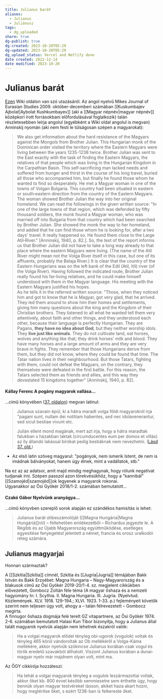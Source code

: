 ```yaml
---
title: Julianus barát
aliases:
  - Julianus
  - Juliánusz
tags:
  - dg_uploaded
share: true
dg-publish: true
dg-created: 2023-10-20T05:29
dg-updated: 2023-10-20T05:29
dg_upload_status: Vercel and Netlify done
date created: 2022-12-14
date modified: 2023-10-20
---
```


# Julianus barát

[Ezen](https://hu.wikipedia.org/wiki/Julianus_bar%C3%A1t) Wiki oldalon van szó utazásáról. Az angol nyelvű Mikes Journal of Eurasian Studies 2009. október-decemberi számában [[Kuskumbajev Ajbolat\|Aybolat Kushkumbayev]] (aki a [[Magyar népnév\|magyar népnév]] középkori írott forrásokbani előfordulásával foglalkozik) talán részletesebben leírja angolul (egyébként a Wiki oldal angolul is megvan) Anninskij nyomán (aki nem festi le túlságosan szépen a magyarokat):  
> We also get information about the hard resistance of the Magyars against the Mongols from Brother Julian. This Hungarian monk of the Dominican order visited the territory where the Eastern Magyars were living between the years 1235-1238 twice. Brother Julian was sent to the East exactly with the task of finding the Eastern Magyars, the relatives of that people which was living in the Hungarian Kingdom in the Carpathian Basin. This self‐sacrificing man lacked needs and suffered from hunger and thirst in the course of his long travel, buried all those who accompanied him, but finally he found those whom he wanted to find so desperately. He met a Magyar woman in one of the towns of Volgan Bulgaria. This country had been situated in eastern or south‐eastern direction from the country of the Eastern Magyars. The woman showed Brother Julian the way into her original homeland. We can read the followings in the given written source: "In one of the large towns of that region, which was defended by fifty thousand soldiers, the monk found a Magyar woman, who was married off into Bulgaria from that country which had been searched by Brother Julian. She showed the monk the way to her homeland, and added that he can find those whom he is looking for, after a two days' travel. It really happened so. He found them close to the Large Atil‐River." \[Anninskij, 1940, p. 82.\]. So, the text of the report informs us that Brother Julian did not have to take a long way already to that place where the eastern Magyars were living. (The name of the Atil River might mean not the Volga River itself in this case, but one of its affluents, probably the Belaja River.) It is clear that the country of the Eastern Hungarians was on the left bank of the Edil (Atil, Itil) river (of the Volga River). Having followed the indicated route, Brother Julian really found his far‐living relatives, and he could make himself understood with them in the Magyar language. His meeting with the Eastern Magyars justified his hopes.  
> As he tells it in the referred written source: "Those, when they noticed him and got to know that he is Magyar, got very glad, that he arrived. They led them around to show him their homes and settlements, giving him many questions about the king and the Kingdom of their Christian brothers. They listened to all what he wanted tell them very attentively, about faith and other things, and they understood each other, because their language is perfectly Hungarian. They are Pagans, **they have no idea about God**, but they neither worship idols. They **live just like animals**. They do not cultivate land, eat horses, wolves and anything like that; they drink horses' milk and blood. They have many horses and a large amount of arms and they are very brave in fights. They remember that those Hungarians derive from them, but they did not know, where they could be found that time. The Tatar nation lives in their neighbourhood. But those Tatars, fighting with them, could not defeat the Magyars, on the contrary, they themselves were defeated in the first battle. For this reason, the Tatars selected them as friends and allies, and this way they devastated 15 kingdoms together" \[Anninskij, 1940, p. 82\].  

#### Kállay Ferenc A pogány magyarok vallása...

...című könyvében ([37. oldalon](zotero://open-pdf/library/items/DFI47XPY?page=37&annotation=PF579FY8)) megvan latinul:  
> Julianus szavain épül, ki a hátra maradt volga földi magyarokról irja "pagani sunt, nullam dei notitiam habentes, sed nec idolavenerantur, sed sicut bestiae vivunt etc.
>
> Julián ellent mond magának, mert azt irja, hogy a hátra maradtak falukban s házakban laktak (circumducentes eum per domos et villás) az ily állandó lakással bírókat pedig bestiáknak nem nevezhetni. ([Lásd 37. old.](zotero://open-pdf/library/items/DFI47XPY?page=37&annotation=Z9BIWMB3))
- Az első latin szöveg magyarul: "pogányok, nem ismerik Istent, de nem is imádnak bálványokat, hanem úgy élnek, mint a vadállatok, stb."  

Na ez az az adatsor, amit majd mindig meghagynak, hogy rólunk negatívat tudjanak írni. Szépen passzol azon törekvésükhöz, hogy a "kannibál" [[Szamojéd\|szamojéd]]ok legyenek a magyarok rokonai.  
Ugyanakkor az Ősi Gyökér 2018/1-2. számában bemutatott...  

#### Czakó Gábor Nyelvünk aranyágya...

...című könyvben szereplő sorok alapján ez szándékos hamisítás is lehet:  
> Julianus barát útibeszámolóját ([[Magna Hungária\|Magna Hungáriá]]ról) – feltehetően emlékezetből – Richardus jegyezte le. A Régibb és az Újabb Magyarország együttműködése, esetleges egyesítése fenyegetést jelentett a német, francia és orosz uralkodói réteg számára.  

## Julianus magyarjai

Honnan származtak?  

A [[Szkítia\|Szkítia]] címnél, Szkítia és [[Jugria\|Jugria]] témájában Bakk István és Bakk Erzsébet: Magna Hungaria – Nagy-Magyarország és a blakusok című az Ősi Gyökér 2019-20/1-4. sz. megjelent cikkükben elővezetett, Gombocz Zoltán féle téma (A magyar őshaza és a nemzeti hagyomány In: I. Scythia. II. Magna Hungaria. III. Jugria. (Nyelvtud. Közlemények. XLV. 1918. 129-194.; XLVI. 1923. 1-33. p.) fejleményeit követők szerint nem teljesen úgy volt, ahogy a – talán félrevezetett – Gombocz megírta.  
A finnugor őshaza dogmája felé terelt GZ vitapartnere, az Ősi Gyökér 1974. 2-6. számában bemutatott Halasi Kun Tibor bizonyítja, hogy a Julianus által talált magyarok nyelvük alapján nem lehetnek északról valók:  
> Ha a volgai magyarok elődei tényleg obi-ugorok (vogulok) voltak és tényleg 465 körül vándoroltak az Ob mellékéről a Volga-Káma mellékére, akkor nyelvük szókincse Julianus korában csak vogul és török eredetű szavakból állhatott. Viszont Julianus korában a dunai-magyar nyelv már majdnem olyan volt, mint ma.  

Az ŐGY cikkírója hozzáteszi:  
> Ha tehát a volgai magyarok tényleg a vogulok leszármazottai voltak, akkor őket kb. 800 évvel később semmiesetre sem érthette úgy, hogy bennük olyan magyar testvéreket lásson, akiket haza akart hozni, hogy megtérítse őket, s ezért 1238-ban is felkereste őket.  